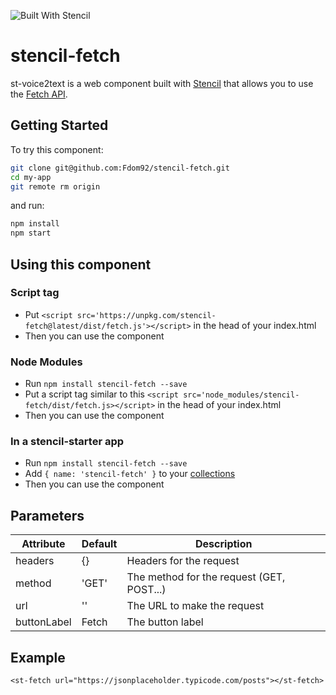 ![Built With Stencil](https://img.shields.io/badge/-Built%20With%20Stencil-16161d.svg?logo=data%3Aimage%2Fsvg%2Bxml%3Bbase64%2CPD94bWwgdmVyc2lvbj0iMS4wIiBlbmNvZGluZz0idXRmLTgiPz4KPCEtLSBHZW5lcmF0b3I6IEFkb2JlIElsbHVzdHJhdG9yIDE5LjIuMSwgU1ZHIEV4cG9ydCBQbHVnLUluIC4gU1ZHIFZlcnNpb246IDYuMDAgQnVpbGQgMCkgIC0tPgo8c3ZnIHZlcnNpb249IjEuMSIgaWQ9IkxheWVyXzEiIHhtbG5zPSJodHRwOi8vd3d3LnczLm9yZy8yMDAwL3N2ZyIgeG1sbnM6eGxpbms9Imh0dHA6Ly93d3cudzMub3JnLzE5OTkveGxpbmsiIHg9IjBweCIgeT0iMHB4IgoJIHZpZXdCb3g9IjAgMCA1MTIgNTEyIiBzdHlsZT0iZW5hYmxlLWJhY2tncm91bmQ6bmV3IDAgMCA1MTIgNTEyOyIgeG1sOnNwYWNlPSJwcmVzZXJ2ZSI%2BCjxzdHlsZSB0eXBlPSJ0ZXh0L2NzcyI%2BCgkuc3Qwe2ZpbGw6I0ZGRkZGRjt9Cjwvc3R5bGU%2BCjxwYXRoIGNsYXNzPSJzdDAiIGQ9Ik00MjQuNywzNzMuOWMwLDM3LjYtNTUuMSw2OC42LTkyLjcsNjguNkgxODAuNGMtMzcuOSwwLTkyLjctMzAuNy05Mi43LTY4LjZ2LTMuNmgzMzYuOVYzNzMuOXoiLz4KPHBhdGggY2xhc3M9InN0MCIgZD0iTTQyNC43LDI5Mi4xSDE4MC40Yy0zNy42LDAtOTIuNy0zMS05Mi43LTY4LjZ2LTMuNkgzMzJjMzcuNiwwLDkyLjcsMzEsOTIuNyw2OC42VjI5Mi4xeiIvPgo8cGF0aCBjbGFzcz0ic3QwIiBkPSJNNDI0LjcsMTQxLjdIODcuN3YtMy42YzAtMzcuNiw1NC44LTY4LjYsOTIuNy02OC42SDMzMmMzNy45LDAsOTIuNywzMC43LDkyLjcsNjguNlYxNDEuN3oiLz4KPC9zdmc%2BCg%3D%3D&colorA=16161d&style=flat-square)

# stencil-fetch

st-voice2text is a web component built with [Stencil](https://stenciljs.com/) that allows you to use the [Fetch API](https://developers.google.com/web/updates/2015/03/introduction-to-fetch).

## Getting Started

To try this component:

```bash
git clone git@github.com:Fdom92/stencil-fetch.git
cd my-app
git remote rm origin
```

and run:

```bash
npm install
npm start
```

## Using this component

### Script tag

- Put `<script src='https://unpkg.com/stencil-fetch@latest/dist/fetch.js'></script>` in the head of your index.html
- Then you can use the component

### Node Modules
- Run `npm install stencil-fetch --save`
- Put a script tag similar to this `<script src='node_modules/stencil-fetch/dist/fetch.js></script>` in the head of your index.html
- Then you can use the component

### In a stencil-starter app
- Run `npm install stencil-fetch --save`
- Add `{ name: 'stencil-fetch' }` to your [collections](https://github.com/ionic-team/stencil-starter/blob/master/stencil.config.js#L5)
- Then you can use the component


## Parameters

Attribute | Default | Description
------------ | ------------- | -------------
headers | {} | Headers for the request
method | 'GET' | The method for the request (GET, POST...)
url | '' | The URL to make the request
buttonLabel | Fetch | The button label

## Example

`<st-fetch url="https://jsonplaceholder.typicode.com/posts"></st-fetch>`